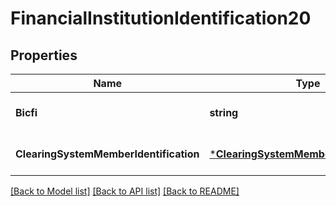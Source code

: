 # FinancialInstitutionIdentification20

## Properties
Name | Type | Description | Notes
------------ | ------------- | ------------- | -------------
**Bicfi** | **string** |  | [optional] [default to null]
**ClearingSystemMemberIdentification** | [***ClearingSystemMemberIdentification2**](ClearingSystemMemberIdentification2.md) |  | [optional] [default to null]

[[Back to Model list]](../README.md#documentation-for-models) [[Back to API list]](../README.md#documentation-for-api-endpoints) [[Back to README]](../README.md)

